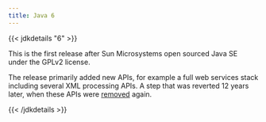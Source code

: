 ```yaml
---
title: Java 6
---
```


{{< jdkdetails "6" >}}

This is the first release after Sun Microsystems open sourced Java SE under the
GPLv2 license.

The release primarily added new APIs, for example a full web services stack
including several XML processing APIs. A step that was reverted 12 years
later, when these APIs were [removed](../11/apidiff/6/) again.

{{< /jdkdetails >}}